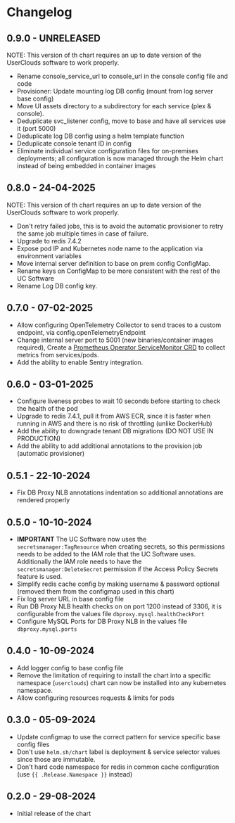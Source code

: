 # Changelog

## 0.9.0 - UNRELEASED

NOTE: This version of th chart requires an up to date version of the UserClouds software to work properly.

- Rename console_service_url to console_url in the console config file and code
- Provisioner: Update mounting log DB config (mount from log server base config)
- Move UI assets directory to a subdirectory for each service (plex & console).
- Deduplicate svc_listener config, move to base and have all services use it (port 5000)
- Deduplicate log DB config using a helm template function
- Deduplicate console tenant ID in config
- Eliminate individual service configuration files for on-premises deployments; all configuration is now managed through the Helm chart instead of being embedded in container images

## 0.8.0 - 24-04-2025

NOTE: This version of th chart requires an up to date version of the UserClouds software to work properly.

- Don't retry failed jobs, this is to avoid the automatic provisioner to retry the same job multiple times in case of failure.
- Upgrade to redis 7.4.2
- Expose pod IP and Kubernetes node name to the application via environment variables
- Move internal server definition to base on prem config ConfigMap.
- Rename keys on ConfigMap to be more consistent with the rest of the UC Software
- Rename Log DB config key.

## 0.7.0 - 07-02-2025

- Allow configuring OpenTelemetry Collector to send traces to a custom endpoint, via config.openTelemetryEndpoint
- Change internal server port to 5001 (new binaries/container images required), Create a [Prometheus Operator ServiceMonitor CRD](https://github.com/prometheus-operator/prometheus-operator/blob/main/Documentation/user-guides/running-exporters.md) to collect metrics from services/pods.
- Add the ability to enable Sentry integration.

## 0.6.0 - 03-01-2025

- Configure liveness probes to wait 10 seconds before starting to check the health of the pod
- Upgrade to redis 7.4.1, pull it from AWS ECR, since it is faster when running in AWS and there is no risk of throttling (unlike DockerHub)
- Add the ability to downgrade tenant DB migrations (DO NOT USE IN PRODUCTION)
- Add the ability to add additional annotations to the provision job (automatic provisioner)

## 0.5.1 - 22-10-2024

- Fix DB Proxy NLB annotations indentation so additional annotations are rendered properly

## 0.5.0 - 10-10-2024

- **IMPORTANT** The UC Software now uses the `secretsmanager:TagResource` when creating secrets, so this permissions needs to be added to the IAM role that the UC Software uses.
  Additionally the IAM role needs to have the `secretsmanager:DeleteSecret` permission if the Access Policy Secrets feature is used.
- Simplify redis cache config by making username & password optional (removed them from the configmap used in this chart)
- Fix log server URL in base config file
- Run DB Proxy NLB health checks on on port 1200 instead of 3306, it is configurable from the values file `dbproxy.mysql.healthCheckPort`
- Configure MySQL Ports for DB Proxy NLB in the values file `dbproxy.mysql.ports`

## 0.4.0 - 10-09-2024

- Add logger config to base config file
- Remove the limitation of requiring to install the chart into a specific namespace (`userclouds`) chart can now be installed into any kubernetes namespace.
- Allow configuring resources requests & limits for pods

## 0.3.0 - 05-09-2024

- Update configmap to use the correct pattern for service specific base config files
- Don't use `helm.sh/chart` label is deployment & service selector values since those are immutable.
- Don't hard code namespace for redis in common cache configuration (use `{{ .Release.Namespace }}` instead)

## 0.2.0 - 29-08-2024

- Initial release of the chart
